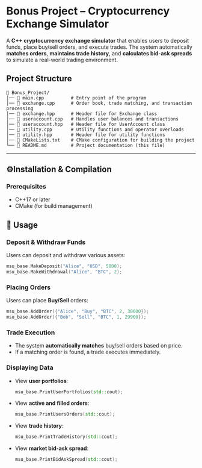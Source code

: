 # **Bonus Project – Cryptocurrency Exchange Simulator**

A **C++ cryptocurrency exchange simulator** that enables users to deposit funds, place buy/sell orders, and execute trades. The system automatically **matches orders**, **maintains trade history**, and **calculates bid-ask spreads** to simulate a real-world trading environment.  


## **Project Structure**  

```
📁 Bonus_Project/
│── 📄 main.cpp          # Entry point of the program
│── 📄 exchange.cpp      # Order book, trade matching, and transaction processing
│── 📄 exchange.hpp      # Header file for Exchange class
│── 📄 useraccount.cpp   # Handles user balances and transactions
│── 📄 useraccount.hpp   # Header file for UserAccount class
│── 📄 utility.cpp       # Utility functions and operator overloads
│── 📄 utility.hpp       # Header file for utility functions
│── 📄 CMakeLists.txt    # CMake configuration for building the project
└── 📄 README.md         # Project documentation (this file)
```

---

## ⚙**Installation & Compilation**  

### **Prerequisites**  
- C++17 or later  
- CMake (for build management)  


## 📜 **Usage**  

### **Deposit & Withdraw Funds**
Users can deposit and withdraw various assets:  
```cpp
msu_base.MakeDeposit("Alice", "USD", 5000);
msu_base.MakeWithdrawal("Alice", "BTC", 2);
```

### **Placing Orders**  
Users can place **Buy/Sell** orders:  
```cpp
msu_base.AddOrder({"Alice", "Buy", "BTC", 2, 30000});
msu_base.AddOrder({"Bob", "Sell", "BTC", 1, 29900});
```

### **Trade Execution**  
- The system **automatically matches** buy/sell orders based on price.  
- If a matching order is found, a trade executes immediately.  

### **Displaying Data**  
- View **user portfolios**:  
  ```cpp
  msu_base.PrintUserPortfolios(std::cout);
  ```
- View **active and filled orders**:  
  ```cpp
  msu_base.PrintUsersOrders(std::cout);
  ```
- View **trade history**:  
  ```cpp
  msu_base.PrintTradeHistory(std::cout);
  ```
- View **market bid-ask spread**:  
  ```cpp
  msu_base.PrintBidAskSpread(std::cout);
  ```

